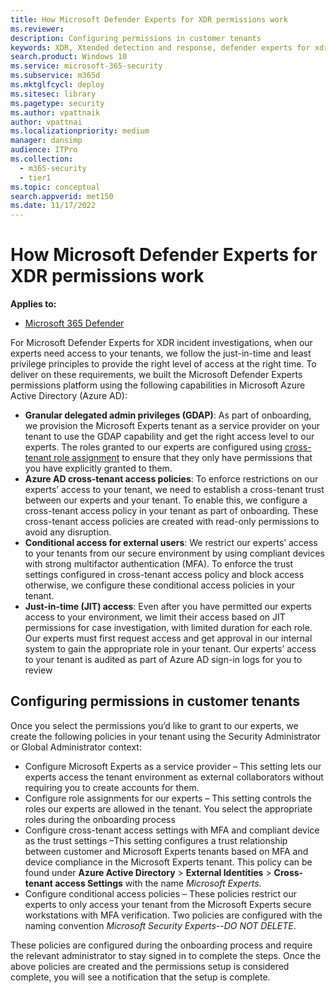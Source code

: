 ```yaml
---
title: How Microsoft Defender Experts for XDR permissions work
ms.reviewer:
description: Configuring permissions in customer tenants
keywords: XDR, Xtended detection and response, defender experts for xdr, configuring permissions in xdr, Microsoft Defender Experts for XDR, managed threat hunting, managed detection and response (MDR) service, service delivery manager, real-time visibility with XDR experts
search.product: Windows 10
ms.service: microsoft-365-security
ms.subservice: m365d
ms.mktglfcycl: deploy
ms.sitesec: library
ms.pagetype: security
ms.author: vpattnaik
author: vpattnai
ms.localizationpriority: medium
manager: dansimp
audience: ITPro
ms.collection:
  - m365-security
  - tier1
ms.topic: conceptual
search.appverid: met150
ms.date: 11/17/2022
---
```


# How Microsoft Defender Experts for XDR permissions work

**Applies to:**

- [Microsoft 365 Defender](https://go.microsoft.com/fwlink/?linkid=2118804)

For Microsoft Defender Experts for XDR incident investigations, when our experts need access to your tenants, we follow the just-in-time and least privilege principles to provide the right level of access at the right time. To deliver on these requirements, we built the Microsoft Defender Experts permissions platform using the following capabilities in Microsoft Azure Active Directory (Azure AD):

- **Granular delegated admin privileges (GDAP)**: As part of onboarding, we provision the Microsoft Experts tenant as a service provider on your tenant to use the GDAP capability and get the right access level to our experts. The roles granted to our experts are configured using [cross-tenant role assignment](/azure/active-directory/external-identities/cross-tenant-access-overview) to ensure that they only have permissions that you have explicitly granted to them.
- **Azure AD cross-tenant access policies**: To enforce restrictions on our experts’ access to your tenant, we need to establish a cross-tenant trust between our experts and your tenant. To enable this, we configure a cross-tenant access policy in your tenant as part of onboarding. These cross-tenant access policies are created with read-only permissions to avoid any disruption.
- **Conditional access for external users**: We restrict our experts’ access to your tenants from our secure environment by using compliant devices with strong multifactor authentication (MFA). To enforce the trust settings configured in cross-tenant access policy and block access otherwise, we configure these conditional access policies in your tenant.  
- **Just-in-time (JIT) access**: Even after you have permitted our experts access to your environment, we limit their access based on JIT permissions for case investigation, with limited duration for each role. Our experts must first request access and get approval in our internal system to gain the appropriate role in your tenant. Our experts’ access to your tenant is audited as part of Azure AD sign-in logs for you to review

## Configuring permissions in customer tenants

Once you select the permissions you’d like to grant to our experts, we create the following policies in your tenant using the Security Administrator or Global Administrator context: 

- Configure Microsoft Experts as a service provider – This setting lets our experts access the tenant environment as external collaborators without requiring you to create accounts for them.
- Configure role assignments for our experts – This setting controls the roles our experts are allowed in the tenant. You select the appropriate roles during the onboarding process
- Configure cross-tenant access settings with MFA and compliant device as the trust settings –This setting configures a trust relationship between customer and Microsoft Experts tenants based on MFA and device compliance in the Microsoft Experts tenant. This policy can be found under **Azure Active Directory** > **External Identities** > **Cross-tenant access Settings** with the name _Microsoft Experts_.
- Configure conditional access policies – These policies restrict our experts to only access your tenant from the Microsoft Experts secure workstations with MFA verification. Two policies are configured with the naming convention _Microsoft Security Experts-<policy name>-DO NOT DELETE_.

These policies are configured during the onboarding process and require the relevant administrator to stay signed in to complete the steps. Once the above policies are created and the permissions setup is considered complete, you will see a notification that the setup is complete.

